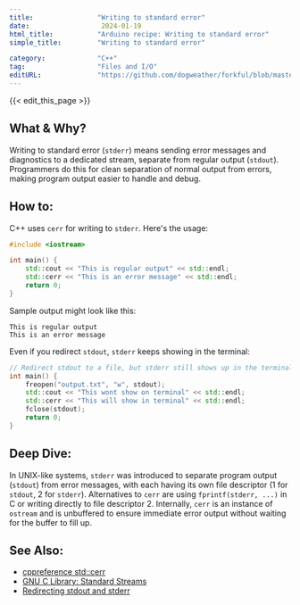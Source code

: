 ```yaml
---
title:                "Writing to standard error"
date:                  2024-01-19
html_title:           "Arduino recipe: Writing to standard error"
simple_title:         "Writing to standard error"

category:             "C++"
tag:                  "Files and I/O"
editURL:              "https://github.com/dogweather/forkful/blob/master/content/en/cpp/writing-to-standard-error.md"
---
```


{{< edit_this_page >}}

## What & Why?
Writing to standard error (`stderr`) means sending error messages and diagnostics to a dedicated stream, separate from regular output (`stdout`). Programmers do this for clean separation of normal output from errors, making program output easier to handle and debug.

## How to:
C++ uses `cerr` for writing to `stderr`. Here's the usage:

```cpp
#include <iostream>

int main() {
    std::cout << "This is regular output" << std::endl;
    std::cerr << "This is an error message" << std::endl;
    return 0;
}
```

Sample output might look like this:

```
This is regular output
This is an error message
```

Even if you redirect `stdout`, `stderr` keeps showing in the terminal:

```cpp
// Redirect stdout to a file, but stderr still shows up in the terminal
int main() {
    freopen("output.txt", "w", stdout);
    std::cout << "This wont show on terminal" << std::endl;
    std::cerr << "This will show in terminal" << std::endl;
    fclose(stdout);
    return 0;
}
```

## Deep Dive:
In UNIX-like systems, `stderr` was introduced to separate program output (`stdout`) from error messages, with each having its own file descriptor (1 for `stdout`, 2 for `stderr`). Alternatives to `cerr` are using `fprintf(stderr, ...)` in C or writing directly to file descriptor 2. Internally, `cerr` is an instance of `ostream` and is unbuffered to ensure immediate error output without waiting for the buffer to fill up.

## See Also:
- [cppreference std::cerr](https://en.cppreference.com/w/cpp/io/cerr)
- [GNU C Library: Standard Streams](https://www.gnu.org/software/libc/manual/html_node/Standard-Streams.html)
- [Redirecting stdout and stderr](http://www.cplusplus.com/reference/cstdio/freopen/)
